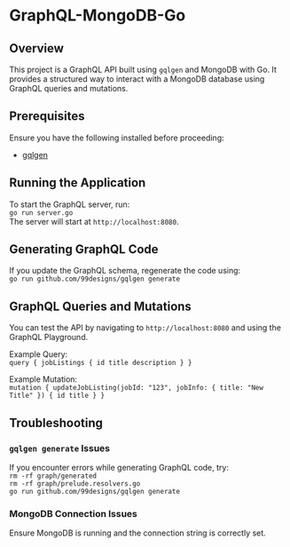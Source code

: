 # GraphQL-MongoDB-Go

## Overview  
This project is a GraphQL API built using ```gqlgen``` and MongoDB with Go. It provides a structured way to interact with a MongoDB database using GraphQL queries and mutations.  

## Prerequisites  
Ensure you have the following installed before proceeding:    
- [gqlgen](https://github.com/99designs/gqlgen)  

## Running the Application  
To start the GraphQL server, run:  
```go run server.go```  
The server will start at ```http://localhost:8080```.  

## Generating GraphQL Code  
If you update the GraphQL schema, regenerate the code using:  
```go run github.com/99designs/gqlgen generate```  

## GraphQL Queries and Mutations  
You can test the API by navigating to ```http://localhost:8080``` and using the GraphQL Playground.  

Example Query:  
```query { jobListings { id title description } }```  

Example Mutation:  
```mutation { updateJobListing(jobId: "123", jobInfo: { title: "New Title" }) { id title } }```  

## Troubleshooting  
### ```gqlgen generate``` Issues  
If you encounter errors while generating GraphQL code, try:  
```rm -rf graph/generated```  
```rm -rf graph/prelude.resolvers.go```  
```go run github.com/99designs/gqlgen generate```  

### MongoDB Connection Issues  
Ensure MongoDB is running and the connection string is correctly set.  
